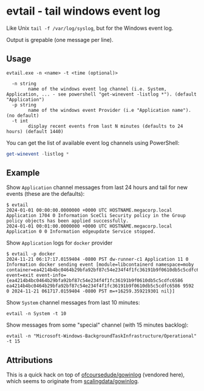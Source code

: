 # evtail - tail windows event log

Like Unix `tail -f /var/log/syslog`, but for the Windows event log.

Output is grepable (one message per line).

## Usage

```text
evtail.exe -n <name> -t <time (optional)>

  -n string
        name of the windows event log channel (i.e. System, Application, ... - see powershell "get-winevent -listlog *"). (default "Application")
  -p string
        name of the windows event Provider (i.e "Application name"). (no default)
  -t int
        display recent events from last N minutes (defaults to 24 hours) (default 1440)
```

You can get the list of available event log channels using PowerShell:

```powershell
get-winevent -listlog *
```

## Example

Show `Application` channel messages from last 24 hours and tail for new events (these are the defaults):

```shell
$ evtail
2024-01-01 00:00:00.0000000 +0000 UTC HOSTNAME.megacorp.local Application 1704 0 Information SceCli Security policy in the Group policy objects has been applied successfully.
2024-01-01 00:01:00.0000000 +0000 UTC HOSTNAME.megacorp.local Application 0 0 Information edgeupdate Service stopped.
```


Show `Application` logs for `docker` provider

```shell
$ evtail -p docker
2024-11-21 06:17:17.0159404 -0800 PST dw-runner-c1 Application 11 0 Information docker sending event [module=libcontainerd namespace=moby container=ea4214b4bc0464b29bfa92bf87c54e234f4f1fc36191b9f0610db5c5cdfc6586 event=exit event-info={ea4214b4bc0464b29bfa92bf87c54e234f4f1fc36191b9f0610db5c5cdfc6586 ea4214b4bc0464b29bfa92bf87c54e234f4f1fc36191b9f0610db5c5cdfc6586 9592 0 2024-11-21 061717.0159404 -0800 PST m=+16259.359219301 nil}]
```


Show `System` channel messages from last 10 minutes:

```shell
evtail -n System -t 10
```

Show messages from some "special" channel (with 15 minutes backlog):

```shell
evtail -n "Microsoft-Windows-BackgroundTaskInfrastructure/Operational" -t 15
```

## Attributions

This is a quick hack on top of [ofcoursedude/gowinlog](https://github.com/ofcoursedude/gowinlog) (vendored here), which seems to originate from [scalingdata/gowinlog](https://github.com/scalingdata/gowinlog).
